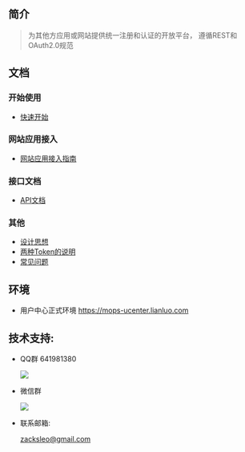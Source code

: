 <!-- --- title: 用户中心 -->

## 简介

  > 为其他方应用或网站提供统一注册和认证的开放平台， 遵循REST和OAuth2.0规范

## 文档

### 开始使用

* [快速开始](get-started)


### 网站应用接入

* [网站应用接入指南](web-integration)


### 接口文档

* [API文档](api)

### 其他

* [设计思想](design)
* [两种Token的说明](token)
* [常见问题](qa)


## 环境

* 用户中心正式环境  https://mops-ucenter.lianluo.com

## 技术支持:

  + QQ群 641981380 

    ![](http://ww1.sinaimg.cn/large/675eb504gy1ffngjw0c1uj206d086t95.jpg)

  + 微信群 

    ![](http://ww1.sinaimg.cn/large/675eb504gy1ffngy2xxozj206d08umyg.jpg)

  + 联系邮箱:  
  
    zacksleo@gmail.com

